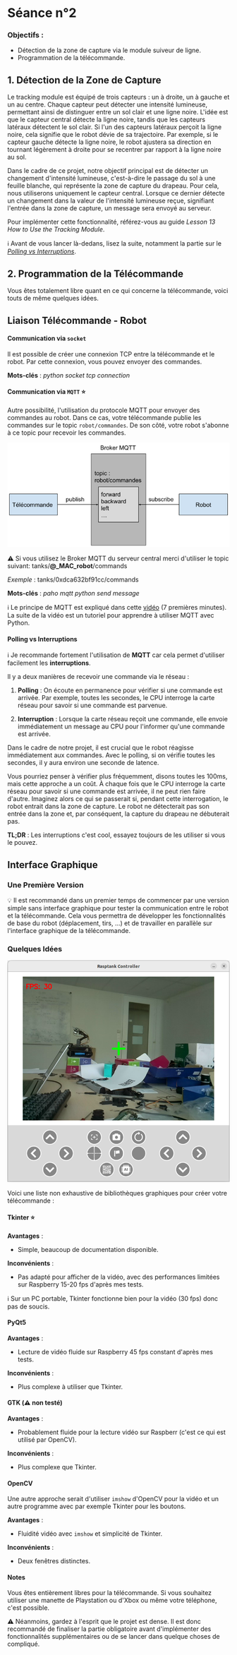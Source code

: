 # Séance n°2

### Objectifs :
- Détection de la zone de capture via le module suiveur de ligne.
- Programmation de la télécommande.


## 1. Détection de la Zone de Capture

Le tracking module est équipé de trois capteurs : un à droite, un à gauche et un au centre. Chaque capteur peut détecter une intensité lumineuse, permettant ainsi de distinguer entre un sol clair et une ligne noire. L'idée est que le capteur central détecte la ligne noire, tandis que les capteurs latéraux détectent le sol clair. Si l'un des capteurs latéraux perçoit la ligne noire, cela signifie que le robot dévie de sa trajectoire. Par exemple, si le capteur gauche détecte la ligne noire, le robot ajustera sa direction en tournant légèrement à droite pour se recentrer par rapport à la ligne noire au sol.

Dans le cadre de ce projet, notre objectif principal est de détecter un changement d'intensité lumineuse, c'est-à-dire le passage du sol à une feuille blanche, qui représente la zone de capture du drapeau. Pour cela, nous utiliserons uniquement le capteur central. Lorsque ce dernier détecte un changement dans la valeur de l'intensité lumineuse reçue, signifiant l'entrée dans la zone de capture, un message sera envoyé au serveur.

Pour implémenter cette fonctionnalité, référez-vous au guide *Lesson 13 How to Use the Tracking Module*.

:information_source: Avant de vous lancer là-dedans, lisez la suite, notamment la partie sur le [*Polling vs Interruptions*](####polling-vs-interruptions).

## 2. Programmation de la Télécommande

Vous êtes totalement libre quant en ce qui concerne la télécommande, voici touts de même quelques idées.

## Liaison Télécommande - Robot

#### Communication via `socket`

Il est possible de créer une connexion TCP entre la télécommande et le robot. Par cette connexion, vous pouvez envoyer des commandes.

**Mots-clés** : *python socket tcp connection*

#### Communication via `MQTT` :star:

Autre possibilité, l'utilisation du protocole MQTT pour envoyer des commandes au robot. Dans ce cas, votre télécommande publie les commandes sur le topic `robot/commandes`. De son côté, votre robot s'abonne à ce topic pour recevoir les commandes.

![MQTT Télécommande-Robot](images/mqtt_télécommande-robot.png)

:warning: Si vous utilisez le Broker MQTT du serveur central merci d'utiliser le topic suivant: tanks/**@_MAC_robot**/commands

*Exemple* : tanks/0xdca632bf91cc/commands

**Mots-clés** : *paho mqtt python send message*

:information_source: Le principe de MQTT est expliqué dans cette [vidéo](https://www.youtube.com/watch?v=kuyCd53AOtg) (7 premières minutes). La suite de la vidéo est un tutoriel pour apprendre à utiliser MQTT avec Python.

#### Polling vs Interruptions

:information_source: Je recommande fortement l'utilisation de **MQTT** car cela permet d'utiliser facilement les **interruptions**.

Il y a deux manières de recevoir une commande via le réseau :

1) **Polling** : On écoute en permanence pour vérifier si une commande est arrivée. Par exemple, toutes les secondes, le CPU interroge la carte réseau pour savoir si une commande est parvenue.

2) **Interruption** : Lorsque la carte réseau reçoit une commande, elle envoie immédiatement un message au CPU pour l'informer qu'une commande est arrivée.

Dans le cadre de notre projet, il est crucial que le robot réagisse immédiatement aux commandes. Avec le polling, si on vérifie toutes les secondes, il y aura environ une seconde de latence.

Vous pourriez penser à vérifier plus fréquemment, disons toutes les 100ms, mais cette approche a un coût. À chaque fois que le CPU interroge la carte réseau pour savoir si une commande est arrivée, il ne peut rien faire d'autre. Imaginez alors ce qui se passerait si, pendant cette interrogation, le robot entrait dans la zone de capture. Le robot ne détecterait pas son entrée dans la zone et, par conséquent, la capture du drapeau ne débuterait pas.

**TL;DR** : Les interruptions c'est cool, essayez toujours de les utiliser si vous le pouvez.

## Interface Graphique

### Une Première Version

:bulb: Il est recommandé dans un premier temps de commencer par une version simple sans interface graphique pour tester la communication entre le robot et la télécommande. Cela vous permettra de développer les fonctionnalités de base du robot (déplacement, tirs, ...) et de travailler en parallèle sur l'interface graphique de la télécommande.

### Quelques Idées

![Interface de la télécommande](images/controller_tk.png)

Voici une liste non exhaustive de bibliothèques graphiques pour créer votre télécommande :

#### Tkinter :star:

**Avantages** :
- Simple, beaucoup de documentation disponible.

**Inconvénients** :
- Pas adapté pour afficher de la vidéo, avec des performances limitées sur Raspberry 15-20 fps d'après mes tests.

:information_source: Sur un PC portable, Tkinter fonctionne bien pour la vidéo (30 fps) donc pas de soucis.

#### PyQt5

**Avantages** :
- Lecture de vidéo fluide sur Raspberry 45 fps constant d'après mes tests.

**Inconvénients** :
- Plus complexe à utiliser que Tkinter.

#### GTK (:warning: non testé)

**Avantages** :
- Probablement fluide pour la lecture vidéo sur Raspberr (c'est ce qui est utilisé par OpenCV).

**Inconvénients** :
- Plus complexe que Tkinter.

#### OpenCV

Une autre approche serait d'utiliser `imshow` d'OpenCV pour la vidéo et un autre programme avec par exemple Tkinter pour les boutons.

**Avantages** :
- Fluidité vidéo avec `imshow` et simplicité de Tkinter.

**Inconvénients** :
- Deux fenêtres distinctes.

#### Notes

Vous êtes entièrement libres pour la télécommande. Si vous souhaitez utiliser une manette de Playstation ou d'Xbox ou même votre téléphone, c'est possible.

:warning: Néanmoins, gardez à l'esprit que le projet est dense. Il est donc recommandé de finaliser la partie obligatoire avant d'implémenter des fonctionnalités supplémentaires ou de se lancer dans quelque choses de compliqué.

